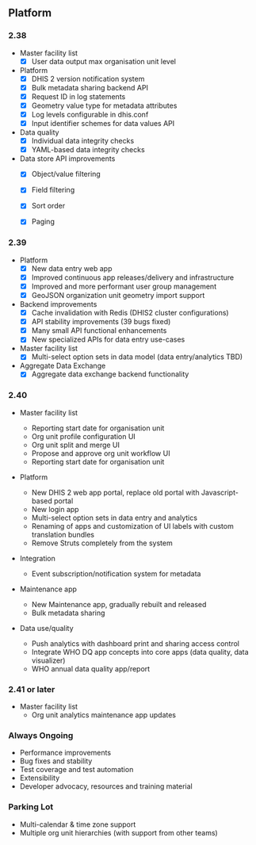 ## Platform

### 2.38

- Master facility list
    -  [x] User data output max organisation unit level

- Platform
    -  [x] DHIS 2 version notification system
    -  [x] Bulk metadata sharing backend API
    -  [x] Request ID in log statements
    -  [x] Geometry value type for metadata attributes
    -  [x] Log levels configurable in dhis.conf
    -  [x] Input identifier schemes for data values API

- Data quality
    -  [x] Individual data integrity checks
    -  [x] YAML-based data integrity checks

- Data store API improvements
    -  [x] Object/value filtering
    -  [x] Field filtering
    -  [x] Sort order
    -  [x] Paging


### 2.39

- Platform
    - [x] New data entry web app
    - [x] Improved continuous app releases/delivery and infrastructure
    - [x] Improved and more performant user group management
    - [x] GeoJSON organization unit geometry import support

- Backend improvements
    - [x] Cache invalidation with Redis (DHIS2 cluster configurations)
    - [x] API stability improvements (39 bugs fixed)
    - [x] Many small API functional enhancements
    - [x] New specialized APIs for data entry use-cases

- Master facility list
    - [x] Multi-select option sets in data model (data entry/analytics TBD)

- Aggregate Data Exchange
    - [x] Aggregate data exchange backend functionality

### 2.40

-   Master facility list
    -   Reporting start date for organisation unit
    -   Org unit profile configuration UI
    -   Org unit split and merge UI
    -   Propose and approve org unit workflow UI
    -   Reporting start date for organisation unit

-   Platform
    -   New DHIS 2 web app portal, replace old portal with Javascript-based portal
    -   New login app
    -   Multi-select option sets in data entry and analytics
    -   Renaming of apps and customization of UI labels with custom translation bundles
    -   Remove Struts completely from the system

-   Integration
    -   Event subscription/notification system for metadata

-   Maintenance app
    -   New Maintenance app, gradually rebuilt and released
    -   Bulk metadata sharing

-   Data use/quality
    -   Push analytics with dashboard print and sharing access control
    -   Integrate WHO DQ app concepts into core apps (data quality, data visualizer)
    -   WHO annual data quality app/report

### 2.41 or later

- Master facility list
    -   Org unit analytics maintenance app updates

### Always Ongoing

- Performance improvements
- Bug fixes and stability
- Test coverage and test automation
- Extensibility
- Developer advocacy, resources and training material

### Parking Lot

-   Multi-calendar & time zone support
-   Multiple org unit hierarchies (with support from other teams)
